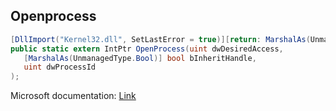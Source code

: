 ## Openprocess

```csharp
[DllImport("Kernel32.dll", SetLastError = true)][return: MarshalAs(UnmanagedType.SysInt)]
public static extern IntPtr OpenProcess(uint dwDesiredAccess,
   [MarshalAs(UnmanagedType.Bool)] bool bInheritHandle,
   uint dwProcessId
);
```

Microsoft documentation: [Link](https://docs.microsoft.com/en-us/windows/win32/api/processthreadsapi/nf-processthreadsapi-openprocess)
